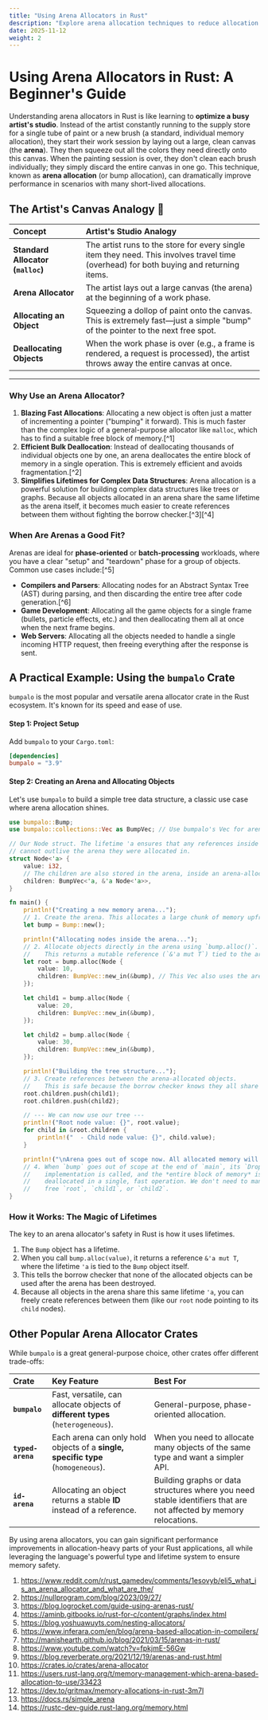 ```yaml
---
title: "Using Arena Allocators in Rust"
description: "Explore arena allocation techniques to reduce allocation overhead and improve performance in Rust."
date: 2025-11-12
weight: 2
---
```


# Using Arena Allocators in Rust: A Beginner's Guide

Understanding arena allocators in Rust is like learning to **optimize a busy artist's studio**. Instead of the artist constantly running to the supply store for a single tube of paint or a new brush (a standard, individual memory allocation), they start their work session by laying out a large, clean canvas (the **arena**). They then squeeze out all the colors they need directly onto this canvas. When the painting session is over, they don't clean each brush individually; they simply discard the entire canvas in one go. This technique, known as **arena allocation** (or bump allocation), can dramatically improve performance in scenarios with many short-lived allocations.

## The Artist's Canvas Analogy 🎨

| **Concept** | **Artist's Studio Analogy** |
| :-- | :-- |
| **Standard Allocator (`malloc`)** | The artist runs to the store for every single item they need. This involves travel time (overhead) for both buying and returning items. |
| **Arena Allocator** | The artist lays out a large canvas (the arena) at the beginning of a work phase. |
| **Allocating an Object** | Squeezing a dollop of paint onto the canvas. This is extremely fast—just a simple "bump" of the pointer to the next free spot. |
| **Deallocating Objects** | When the work phase is over (e.g., a frame is rendered, a request is processed), the artist throws away the entire canvas at once. |


***

### Why Use an Arena Allocator?

1. **Blazing Fast Allocations**: Allocating a new object is often just a matter of incrementing a pointer ("bumping" it forward). This is much faster than the complex logic of a general-purpose allocator like `malloc`, which has to find a suitable free block of memory.[^1]
2. **Efficient Bulk Deallocation**: Instead of deallocating thousands of individual objects one by one, an arena deallocates the entire block of memory in a single operation. This is extremely efficient and avoids fragmentation.[^2]
3. **Simplifies Lifetimes for Complex Data Structures**: Arena allocation is a powerful solution for building complex data structures like trees or graphs. Because all objects allocated in an arena share the same lifetime as the arena itself, it becomes much easier to create references between them without fighting the borrow checker.[^3][^4]

### When Are Arenas a Good Fit?

Arenas are ideal for **phase-oriented** or **batch-processing** workloads, where you have a clear "setup" and "teardown" phase for a group of objects. Common use cases include:[^5]

- **Compilers and Parsers**: Allocating nodes for an Abstract Syntax Tree (AST) during parsing, and then discarding the entire tree after code generation.[^6]
- **Game Development**: Allocating all the game objects for a single frame (bullets, particle effects, etc.) and then deallocating them all at once when the next frame begins.
- **Web Servers**: Allocating all the objects needed to handle a single incoming HTTP request, then freeing everything after the response is sent.


## A Practical Example: Using the `bumpalo` Crate

`bumpalo` is the most popular and versatile arena allocator crate in the Rust ecosystem. It's known for its speed and ease of use.

#### Step 1: Project Setup

Add `bumpalo` to your `Cargo.toml`:

```toml
[dependencies]
bumpalo = "3.9"
```


#### Step 2: Creating an Arena and Allocating Objects

Let's use `bumpalo` to build a simple tree data structure, a classic use case where arena allocation shines.

```rust
use bumpalo::Bump;
use bumpalo::collections::Vec as BumpVec; // Use bumpalo's Vec for arena-allocated vectors

// Our Node struct. The lifetime 'a ensures that any references inside it
// cannot outlive the arena they were allocated in.
struct Node<'a> {
    value: i32,
    // The children are also stored in the arena, inside an arena-allocated Vec.
    children: BumpVec<'a, &'a Node<'a>>,
}

fn main() {
    println!("Creating a new memory arena...");
    // 1. Create the arena. This allocates a large chunk of memory upfront.
    let bump = Bump::new();

    println!("Allocating nodes inside the arena...");
    // 2. Allocate objects directly in the arena using `bump.alloc()`.
    //    This returns a mutable reference (`&'a mut T`) tied to the arena's lifetime.
    let root = bump.alloc(Node {
        value: 10,
        children: BumpVec::new_in(&bump), // This Vec also uses the arena for its storage
    });

    let child1 = bump.alloc(Node {
        value: 20,
        children: BumpVec::new_in(&bump),
    });

    let child2 = bump.alloc(Node {
        value: 30,
        children: BumpVec::new_in(&bump),
    });

    println!("Building the tree structure...");
    // 3. Create references between the arena-allocated objects.
    //    This is safe because the borrow checker knows they all share the same lifetime `'a`.
    root.children.push(child1);
    root.children.push(child2);

    // --- We can now use our tree ---
    println!("Root node value: {}", root.value);
    for child in &root.children {
        println!("  - Child node value: {}", child.value);
    }

    println!("\nArena goes out of scope now. All allocated memory will be freed at once.");
    // 4. When `bump` goes out of scope at the end of `main`, its `Drop`
    //    implementation is called, and the *entire block of memory* is
    //    deallocated in a single, fast operation. We don't need to manually
    //    free `root`, `child1`, or `child2`.
}
```


### How it Works: The Magic of Lifetimes

The key to an arena allocator's safety in Rust is how it uses lifetimes.

1. The `Bump` object has a lifetime.
2. When you call `bump.alloc(value)`, it returns a reference `&'a mut T`, where the lifetime `'a` is tied to the `Bump` object itself.
3. This tells the borrow checker that none of the allocated objects can be used after the arena has been destroyed.
4. Because all objects in the arena share this same lifetime `'a`, you can freely create references between them (like our `root` node pointing to its `child` nodes).

## Other Popular Arena Allocator Crates

While `bumpalo` is a great general-purpose choice, other crates offer different trade-offs:


| **Crate** | **Key Feature** | **Best For** |
| :-- | :-- | :-- |
| **`bumpalo`** | Fast, versatile, can allocate objects of **different types** (`heterogeneous`). | General-purpose, phase-oriented allocation. |
| **`typed-arena`** | Each arena can only hold objects of a **single, specific type** (`homogeneous`). | When you need to allocate many objects of the same type and want a simpler API. |
| **`id-arena`** | Allocating an object returns a stable **ID** instead of a reference. | Building graphs or data structures where you need stable identifiers that are not affected by memory relocations. |

By using arena allocators, you can gain significant performance improvements in allocation-heavy parts of your Rust applications, all while leveraging the language's powerful type and lifetime system to ensure memory safety.

1. https://www.reddit.com/r/rust_gamedev/comments/1esovyb/eli5_what_is_an_arena_allocator_and_what_are_the/
2. https://nullprogram.com/blog/2023/09/27/
3. https://blog.logrocket.com/guide-using-arenas-rust/
4. https://aminb.gitbooks.io/rust-for-c/content/graphs/index.html
5. https://blog.yoshuawuyts.com/nesting-allocators/
6. https://www.inferara.com/en/blog/arena-based-allocation-in-compilers/
7. http://manishearth.github.io/blog/2021/03/15/arenas-in-rust/
8. https://www.youtube.com/watch?v=fpkjmE-56Gw
9. https://blog.reverberate.org/2021/12/19/arenas-and-rust.html
10. https://crates.io/crates/arena-allocator
11. https://users.rust-lang.org/t/memory-management-which-arena-based-allocation-to-use/33423
12. https://dev.to/gritmax/memory-allocations-in-rust-3m7l
13. https://docs.rs/simple_arena
14. https://rustc-dev-guide.rust-lang.org/memory.html
